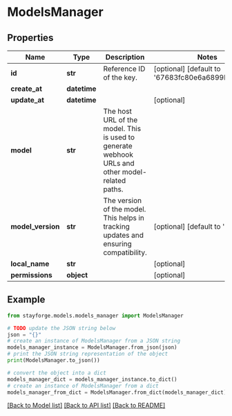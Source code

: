 # ModelsManager


## Properties

Name | Type | Description | Notes
------------ | ------------- | ------------- | -------------
**id** | **str** | Reference ID of the key. | [optional] [default to '67683fc80e6a6899b6afd34d']
**create_at** | **datetime** |  | 
**update_at** | **datetime** |  | [optional] 
**model** | **str** | The host URL of the model. This is used to generate webhook URLs and other model-related paths. | 
**model_version** | **str** | The version of the model. This helps in tracking updates and ensuring compatibility. | [optional] [default to 'latest']
**local_name** | **str** |  | [optional] 
**permissions** | **object** |  | [optional] 

## Example

```python
from stayforge.models.models_manager import ModelsManager

# TODO update the JSON string below
json = "{}"
# create an instance of ModelsManager from a JSON string
models_manager_instance = ModelsManager.from_json(json)
# print the JSON string representation of the object
print(ModelsManager.to_json())

# convert the object into a dict
models_manager_dict = models_manager_instance.to_dict()
# create an instance of ModelsManager from a dict
models_manager_from_dict = ModelsManager.from_dict(models_manager_dict)
```
[[Back to Model list]](../README.md#documentation-for-models) [[Back to API list]](../README.md#documentation-for-api-endpoints) [[Back to README]](../README.md)


